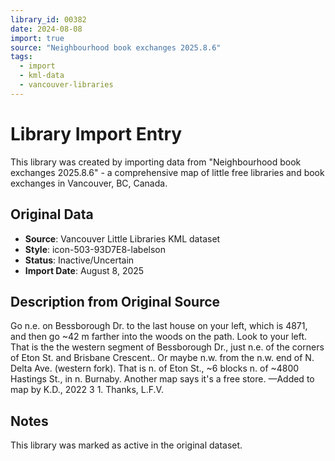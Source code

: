 ```yaml
---
library_id: 00382
date: 2024-08-08
import: true
source: "Neighbourhood book exchanges 2025.8.6"
tags:
  - import
  - kml-data
  - vancouver-libraries
---
```


# Library Import Entry

This library was created by importing data from "Neighbourhood book exchanges 2025.8.6" - a comprehensive map of little free libraries and book exchanges in Vancouver, BC, Canada.

## Original Data

- **Source**: Vancouver Little Libraries KML dataset
- **Style**: icon-503-93D7E8-labelson
- **Status**: Inactive/Uncertain
- **Import Date**: August 8, 2025

## Description from Original Source

Go n.e. on Bessborough Dr. to the last house on your left, which is 4871, and then go ~42 m farther into the woods on the path. Look to your left.
That is the the western segment of Bessborough Dr., just n.e. of the corners of Eton St. and Brisbane Crescent.. 
Or maybe n.w. from the n.w. end of N. Delta Ave. (western fork). 
That is n. of Eton St., ~6 blocks n. of ~4800 Hastings St., in n. Burnaby.
 Another map says it's a free store.
—Added to map by K.D., 2022 3 1. Thanks, L.F.V.



## Notes

This library was marked as active in the original dataset.
